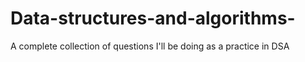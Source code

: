 # Data-structures-and-algorithms-
A complete collection of questions I'll be doing as a practice in DSA 
